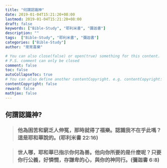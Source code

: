```yaml
---
title: "何謂認識神"
date: 2019-01-04T15:21:20+08:00
lastmod: 2019-01-04T15:21:20+08:00
draft: false
keywords: ["Bible-Study", "耶利米書", "彌迦書"]
description: ""
tags:  ["Bible-Study", "耶利米書", "彌迦書"]
categories: ["Bible-Study"]
author: "常常喜樂"

# You can also close(false) or open(true) something for this content.
# P.S. comment can only be closed
comment: false
toc: false
autoCollapseToc: true
# You can also define another contentCopyright. e.g. contentCopyright: "This is another copyright."
contentCopyright: false
reward: false
mathjax: false
---
```


## 何謂認識神?  

> ### 他為困苦和窮乏人伸冤，那時就得了福樂。認識我不在乎此嗎？這是耶和華說的。(耶利米書 22:16)

> ### 世人哪，耶和華已指示你何為善。他向你所要的是什麼呢？只要你行公義，好憐憫，存謙卑的心，與你的神同行。(彌迦書 6:8)